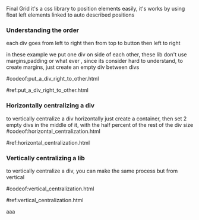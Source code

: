 Final Grid it's a css library to position elements
easily, it's works by using float left elements linked 
to auto described positions

### Understanding the order
each div goes from left to right then from top to button then left to right 

in these example we put one div on side of each other, these lib don't use margins,padding 
or what ever , since its consider hard to understand, to create margins, just create an 
empty div between divs

#codeof:put_a_div_right_to_other.html

#ref:put_a_div_right_to_other.html

### Horizontally centralizing a div 
to vertically centralize a div horizontally just create a container,
then set 2 empty divs in the middle of it, with the half percent of the rest of the div size
#codeof:horizontal_centralization.html

#ref:horizontal_centralization.html

### Vertically centralizing a lib 

to vertically centralize a div, you can make the same process but from vertical

#codeof:vertical_centralization.html

#ref:vertical_centralization.html

aaa
